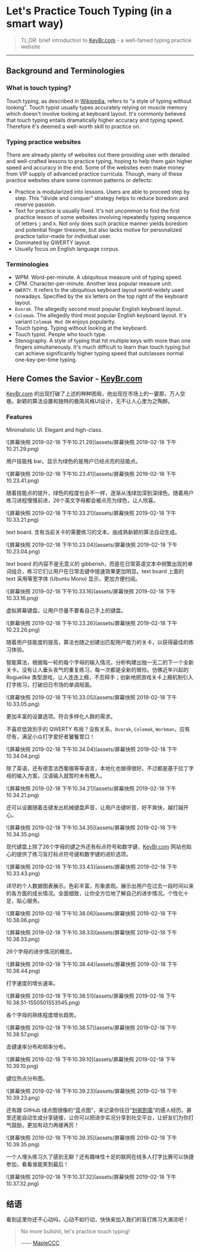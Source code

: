 
# Let's Practice Touch Typing (in a smart way)

> TL;DR: brief introduction to [KeyBr.com](keybr.com) - a well-famed typing practice website

---

## Background and Terminologies

### What is touch typing?

Touch typing, as described in [Wikipedia](https://en.wikipedia.org/wiki/Touch_typing), refers to "a style of typing without looking". Touch typist usually types accurately relying on muscle memory which doesn't involve looking at keyboard layout. It's commonly believed that touch typing entails dramatically higher accuracy and typing speed. Therefore it's deemed a well-worth skill to practice on.

### Typing practice websites

There are already plenty of websites out there providing user with detailed and well-crafted lessons to practice typing, hoping to help them gain higher speed and accuracy in the end. Some of the websites even make money from VIP supply of advanced practice curricula. Though, many of these practice websites share some common patterns or defects:

- Practice is modularized into lessons. Users are able to proceed step by step. This "divide and conquer" strategy helps to reduce boredom and reserve passion.
- Text for practice is usually fixed. It's not uncommon to find the first practice lesson of some websites involving repeatedly typing sequence of letters `j` and `k`. Not only does such practice manner yields boredom and potential finger tiresome, but also lacks motive for personalized practice tailor-made for individual user.
- Dominated by QWERTY layout.
- Usually focus on English language corpus.

### Terminologies

- WPM. Word-per-minute. A ubiquitous measure unit of typing speed.
- CPM. Character-per-minute. Another less popular measure unit.
- `QWERTY`. It refers to the ubiquitous keyboard layout world-widely used nowadays. Specified by the six letters on the top right of the keyboard layout.
- `Dvorak`. The allegedly second most popular English keyboard layout.
- `Colemak`. The allegedly third most popular English keyboard layout. It's variant `Colemak Mod DH` enjoys popularity.
- Touch typing. Typing without looking at the keyboard.
- Touch typist. People who touch type.
- Stenography. A style of typing that hit multiple keys with more than one fingers simultaneously. It's much difficult to learn than touch typing but can achieve significantly higher typing speed that outclasses normal one-key-per-time typing.

## Here Comes the Savior - [KeyBr.com](keybr.com)

[KeyBr.com](keybr.com) 的出现打破了上述的种种困局，他出现在市场上的一霎那，万人空巷。新颖的算法设置和独特的极简风格UI设计，无不让人心里为之陶醉。

### Features

Minimalistic UI. Elegant and high-class.

![屏幕快照 2019-02-18 下午10.21.29](assets/屏幕快照 2019-02-18 下午10.21.29.png)

用户技能栈 bar。显示为绿色的是用户已经点亮的技能点。

![屏幕快照 2019-02-18 下午10.23.41](assets/屏幕快照 2019-02-18 下午10.23.41.png)

随着技能点的提升，绿色的程度也会不一样，逐渐从浅绿加深到深绿色。随着用户练习进程慢慢前进，26个英文字母都会被点亮为绿色，让人欣喜。

![屏幕快照 2019-02-18 下午10.33.21](assets/屏幕快照 2019-02-18 下午10.33.21.png)

text board. 含有当前关卡的需要练习的文本。由成熟新颖的算法自动生成。

![屏幕快照 2019-02-18 下午10.23.04](assets/屏幕快照 2019-02-18 下午10.23.04.png)

text board 的内容不是无意义的 gibberish，而是在日常英语文本中频繁出现的单词组合，练习它们让用户在日常击键中提速效果更加明显。text board 上面的 text 采用等宽字体 (Ubuntu Mono) 显示，更加方便扫阅。

![屏幕快照 2019-02-18 下午10.33.16](assets/屏幕快照 2019-02-18 下午10.33.16.png)

虚拟屏幕键盘。让用户尽量不要看自己手上的键盘。

![屏幕快照 2019-02-18 下午10.23.26](assets/屏幕快照 2019-02-18 下午10.23.26.png)

随着用户技能度的提高，算法也随之创建出匹配用户能力的关卡，以获得最佳的练习体验。

智能算法，根据每一轮的每个字母的输入情况，分析构建出独一无二的下一个全新关卡。没有让人垂头丧气的重复练习，每一次都是全新的冒险。仿佛近年兴起的 Roguelike 类型游戏，让人连连上瘾，不忍释手；创新地把游戏关卡上瘾机制引入打字练习，打破旧日市场的单调局面。

![屏幕快照 2019-02-18 下午10.33.05](assets/屏幕快照 2019-02-18 下午10.33.05.png)

更加丰富的设置选项。符合多样化人群的需求。

不喜欢低效別手的 QWERTY 布局？没有关系，`Dvorak`, `Colemak`, `Workman`，应有尽有，满足小众打字爱好者饕餮胃口！

![屏幕快照 2019-02-18 下午10.34.04](assets/屏幕快照 2019-02-18 下午10.34.04.png)

除了英语，还有德意法西葡俄等等语言，本地化也做得很好。不过都是基于拉丁字母的输入方案，汉语输入就暂时未有概入。

![屏幕快照 2019-02-18 下午10.34.21](assets/屏幕快照 2019-02-18 下午10.34.21.png)

还可以设置随着击键发出机械键盘声音，让用户击键听音，好不爽快，越打越开心。

![屏幕快照 2019-02-18 下午10.34.35](assets/屏幕快照 2019-02-18 下午10.34.35.png)

现代键盘上除了26个字母的键之外还有标点符号和数字键，[KeyBr.com](keybr.com) 网站也贴心的提供了练习盲打标点符号键和数字键的进阶选项。

![屏幕快照 2019-02-18 下午10.33.43](assets/屏幕快照 2019-02-18 下午10.33.43.png)

详尽的个人数据图表展示。色彩丰富，形象直观。展示出用户在过去一段时间以来的各方面的成长情况。全面细致，让你全方位地了解自己的进步情况。个性化十足，贴心服务。

![屏幕快照 2019-02-18 下午10.38.06](assets/屏幕快照 2019-02-18 下午10.38.06.png)

![屏幕快照 2019-02-18 下午10.38.33](assets/屏幕快照 2019-02-18 下午10.38.33.png)

26个字母的进步情况的概览。

![屏幕快照 2019-02-18 下午10.38.44](assets/屏幕快照 2019-02-18 下午10.38.44.png)

打字速度的增长速率。

![屏幕快照 2019-02-18 下午10.38.51](assets/屏幕快照 2019-02-18 下午10.38.51-1550501553545.png)

各个字母的熟练程度增长趋势。

![屏幕快照 2019-02-18 下午10.38.57](assets/屏幕快照 2019-02-18 下午10.38.57.png)

击键速率分布和频率分布。

![屏幕快照 2019-02-18 下午10.39.10](assets/屏幕快照 2019-02-18 下午10.39.10.png)

键位热点分布图。

![屏幕快照 2019-02-18 下午10.39.23](assets/屏幕快照 2019-02-18 下午10.39.23.png)

还有跟 GitHub 绿点图很像的“蓝点图”，来记录你往日“[划粥割齑](https://baike.baidu.com/item/%E5%88%92%E7%B2%A5%E5%89%B2%E9%BD%91)”的感人经历。甚至还能自动生成分享链接，让你可以把进步实况分享到社交平台，让好友们为你打气鼓励，更加有动力再接再厉！

![屏幕快照 2019-02-18 下午10.39.35](assets/屏幕快照 2019-02-18 下午10.39.35.png)

一个人埋头练习久了感到无聊？还有趣味性十足的联网在线多人打字比赛可以快捷参加，看看谁能笑到最后！

![屏幕快照 2019-02-18 下午10.37.32](assets/屏幕快照 2019-02-18 下午10.37.32.png)

## 结语

看到这里你还不心动吗，心动不如行动，快快来加入我们的盲打练习大潮流吧！

> No more bullshit, let's practice touch typing!
>
> —— [MapleCCC](https://mapleccc.github.io)